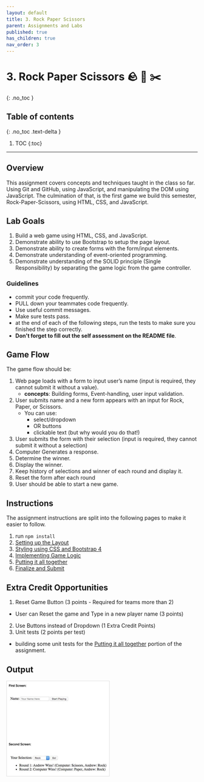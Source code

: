 ```yaml
---
layout: default
title: 3. Rock Paper Scissors
parent: Assignments and Labs
published: true
has_children: true
nav_order: 3
---
```

# 3. Rock Paper Scissors 🪨 📄 ✂️
{: .no_toc }

## Table of contents
{: .no_toc .text-delta }

1. TOC
{:toc}

---
## Overview
This assignment covers concepts and techniques taught in the class so far. Using Git and GitHub, using JavaScript, and manipulating the DOM using JavaScript. The culmination of that, is the first game we build this semester, Rock-Paper-Scissors, using HTML, CSS, and JavaScript.

## Lab Goals
1. Build a web game using HTML, CSS, and JavaScript.
2. Demonstrate ability to use Bootstrap to setup the page layout.
3. Demonstrate ability to create forms with the form/input elements.
4. Demonstrate understanding of event-oriented programming.
5. Demonstrate understanding of the SOLID principle (Single Responsibility) by separating the game logic from the game controller.

### Guidelines
* commit your code frequently.
* PULL down your teammates code frequently.
* Use useful commit messages.
* Make sure tests pass.
* at the end of each of the following steps, run the tests to make sure you finished the step correctly.
* **Don't forget to fill out the self assessment on the README file**.

## Game Flow
The game flow should be:
1. Web page loads with a form to input user’s name (input is required, they cannot submit it without a value).
    * **concepts**: Building forms, Event-handling, user input validation.
2. User submits name and a new form appears with an input for Rock, Paper, or Scissors.
    * You can use:
      * select/dropdown
      * OR buttons
      * clickable text (but why would you do that!)
3. User submits the form with their selection (input is required, they cannot submit it without a selection)
4. Computer Generates a response.
5. Determine the winner.
6. Display the winner.
7. Keep history of selections and winner of each round and display it.
8. Reset the form after each round
9. User should be able to start a new game.

## Instructions
The assignment instructions are split into the following pages to make it easier to follow.
1. run `npm install`
2. [Setting up the Layout](1.layout)
3. [Styling using CSS and Bootstrap 4](2.styling)
4. [Implementing Game Logic](3.logic)
5. [Putting it all together](4.controller)
5. [Finalize and Submit](5.finalize)


## Extra Credit Opportunities

1. Reset Game Button (3 points - Required for teams more than 2)
- User can Reset the game and Type in a new player name (3 points)
2. Use Buttons instead of Dropdown (1 Extra Credit Points)
3. Unit tests (2 points per test)
- building some unit tests for the [Putting it all together](4.controller) portion of the assignment.

## Output
<img alt="example image" src="assets/example.png" style="height:250px; border:1px #ddd solid;"/>

